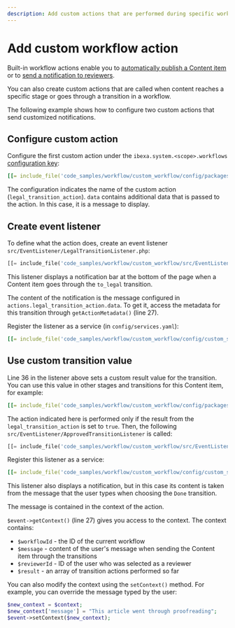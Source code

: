 ```yaml
---
description: Add custom actions that are performed during specific workflow transitions.
---
```


# Add custom workflow action

Built-in workflow actions enable you to [automatically publish a Content item](workflow.md#content-publishing)
or to [send a notification to reviewers](workflow.md#notifications).

You can also create custom actions that are called when content reaches a specific stage
or goes through a transition in a workflow.

The following example shows how to configure two custom actions that send customized notifications.

## Configure custom action

Configure the first custom action under the `ibexa.system.<scope>.workflows` [configuration key](configuration.md#configuration-files):

``` yaml hl_lines="15-18"
[[= include_file('code_samples/workflow/custom_workflow/config/packages/workflows.yaml', 0, 5) =]][[= include_file('code_samples/workflow/custom_workflow/config/packages/workflows.yaml', 23, 36) =]]
```

The configuration indicates the name of the custom action (`legal_transition_action`).
`data` contains additional data that is passed to the action. In this case, it is a message to display.

## Create event listener

To define what the action does, create an event listener `src/EventListener/LegalTransitionListener.php`:

``` php hl_lines="27 36"
[[= include_file('code_samples/workflow/custom_workflow/src/EventListener/LegalTransitionListener.php') =]]
```

This listener displays a notification bar at the bottom of the page when a Content item goes through the `to_legal` transition.

The content of the notification is the message configured in `actions.legal_transition_action.data`.
To get it, access the metadata for this transition through `getActionMetadata()` (line 27).

Register the listener as a service (in `config/services.yaml`):

``` yaml
[[= include_file('code_samples/workflow/custom_workflow/config/custom_services.yaml', 0, 4) =]]
```

## Use custom transition value

Line 36 in the listener above sets a custom result value for the transition.
You can use this value in other stages and transitions for this Content item, for example:

``` yaml hl_lines="10 11"
[[= include_file('code_samples/workflow/custom_workflow/config/packages/workflows.yaml', 42, 53) =]]
```

The action indicated here is performed only if the result from the `legal_transition_action` is set to `true`.
Then, the following `src/EventListener/ApprovedTransitionListener` is called:

``` php hl_lines="27"
[[= include_file('code_samples/workflow/custom_workflow/src/EventListener/ApprovedTransitionListener.php') =]]
```

Register this listener as a service:

``` yaml
[[= include_file('code_samples/workflow/custom_workflow/config/custom_services.yaml', 0, 1) =]][[= include_file('code_samples/workflow/custom_workflow/config/custom_services.yaml', 4, 7) =]]
```

This listener also displays a notification, but in this case its content is taken from the message
that the user types when choosing the `Done` transition.

The message is contained in the context of the action.

`$event->getContext()` (line 27) gives you access to the context.
The context contains:

- `$workflowId` - the ID of the current workflow
- `$message` - content of the user's message when sending the Content item through the transitions
- `$reviewerId` - ID of the user who was selected as a reviewer
- `$result` - an array of transition actions performed so far

You can also modify the context using the `setContext()` method.
For example, you can override the message typed by the user:

``` php
$new_context = $context;
$new_context['message'] = "This article went through proofreading";
$event->setContext($new_context);
```
